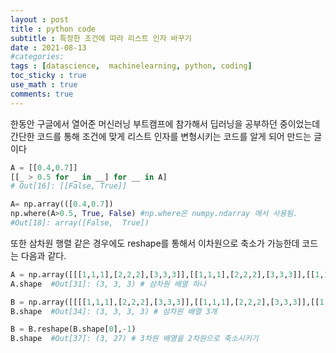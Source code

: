 ```yaml
---
layout : post
title : python code
subtitle : 특정한 조건에 따라 리스트 인자 바꾸기
date : 2021-08-13
#categories:
tags : [datascience,  machinelearning, python, coding]
toc_sticky : true
use_math : true
comments: true
---
```


한동안 구글에서 열어준 머신러닝 부트캠프에 참가해서 딥러닝을 공부하던 중이었는데 간단한 코드를 통해 조건에 맞게 리스트 인자를 변형시키는 코드를 알게 되어 만드는 글이다



~~~python
A = [[0.4,0.7]]
[[_ > 0.5 for _ in __] for __ in A]
# Out[16]: [[False, True]]

A= np.array(([0.4,0.7])
np.where(A>0.5, True, False) #np.where은 numpy.ndarray 에서 사용됨.
#Out[18]: array([False,  True])
~~~



또한 삼차원 행렬 같은 경우에도 reshape를 통해서 이차원으로 축소가 가능한데 코드는 다음과 같다.

~~~python
A = np.array([[[1,1,1],[2,2,2],[3,3,3]],[[1,1,1],[2,2,2],[3,3,3]],[[1,1,1],[2,2,2],[3,3,3]]]) # 3차원 배열
A.shape  #Out[31]: (3, 3, 3) # 삼차원 배열 하나

B = np.array([[[[1,1,1],[2,2,2],[3,3,3]],[[1,1,1],[2,2,2],[3,3,3]],[[1,1,1],[2,2,2],[3,3,3]]],[[[1,1,1],[2,2,2],[3,3,3]],[[1,1,1],[2,2,2],[3,3,3]],[[1,1,1],[2,2,2],[3,3,3]]],[[[1,1,1],[2,2,2],[3,3,3]],[[1,1,1],[2,2,2],[3,3,3]],[[1,1,1],[2,2,2],[3,3,3]]]]) # 3차원 배열
B.shape  #Out[34]: (3, 3, 3, 3) # 삼차원 배열 3개

B = B.reshape(B.shape[0],-1)
B.shape  #Out[37]: (3, 27) # 3차원 배열을 2차원으로 축소시키기
~~~

